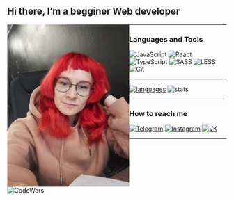 ## Hi there, I’m a begginer Web developer

<img align="left" alt="Photo" width="280px" src="./assets/photo.jpg" />

---

### <b>Languages and Tools</b>

![JavaScript](https://img.shields.io/badge/-JavaScript-090909?style=for-the-badge&logo=JavaScript)
![React](https://img.shields.io/badge/-React-090909?style=for-the-badge&logo=React)
![TypeScript](https://img.shields.io/badge/-TypeScript-090909?style=for-the-badge&logo=TypeScript)
![SASS](https://img.shields.io/badge/-SASS-090909?style=for-the-badge&logo=SASS)
![LESS](https://img.shields.io/badge/-LESS-090909?style=for-the-badge&logo=LESS)
![Git](https://img.shields.io/badge/-Git-090909?style=for-the-badge&logo=Git)

---

[![languages](https://github-readme-stats.vercel.app/api/top-langs/?username=Akvela&bg_color=-45,1f0230,b27dd1&count_private=true&border_radius=15&border_color=2e3440&layout=compact&card_width=250&hide_border=true&theme=material-palenight)](https://github.com/Akvela/github-readme-stats)
![stats](https://github-readme-stats.vercel.app/api?username=Akvela&custom_title=GitHub%20Stats&count_private=true&show_icons=true&bg_color=-65,1f0230,b27dd1&icon_color=81A1C1&border_radius=15&border_color=2e3440&hide=stars&line_height=24&hide_border=true&theme=material-palenight)

---

### <b>How to reach me</b>

[![Telegram](https://img.shields.io/badge/-Telegram-090909?style=for-the-badge&logo=Telegram)](https://t.me/akvela)
[![Instagram](https://img.shields.io/badge/-Instagram-090909?style=for-the-badge&logo=Instagram)](https://instagram.com/akvela)
[![VK](https://img.shields.io/badge/-VK-090909?style=for-the-badge&logo=VK)](https://vk.com/akvela)

---

[<img align="left" alt="CodeWars" width="320px" src="https://www.codewars.com/users/Akvela/badges/large" />](https://www.codewars.com/users/Akvela)